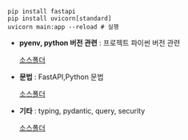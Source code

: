 ```
pip install fastapi
pip install uvicorn[standard]
uvicorn main:app --reload # 실행
```
- **pyenv, python 버전 관련** : 프로젝트 파이썬 버전 관련
 
   [소스폴더](./pyenv)
- **문법** : FastAPI,Python 문법
 
   [소스폴더](./gramer)
- **기타** : typing, pydantic, query, security

   [소스폴더](./typing,pydantic,query,security)

